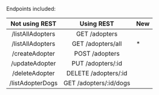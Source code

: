 

Endpoints included: 

|  Not using REST  |       Using REST       | New |
|:----------------:|:----------------------:|-----|
| /listAllAdopters | GET /adopters          |     |
| /listAllAdopters | GET /adopters/all      |  *  |
| /createAdopter   | POST /adopters         |     |
| /updateAdopter   | PUT /adopters/:id      |     |
| /deleteAdopter   | DELETE /adopters/:id   |     |
| /listAdopterDogs | GET /adopters/:id/dogs |     |
